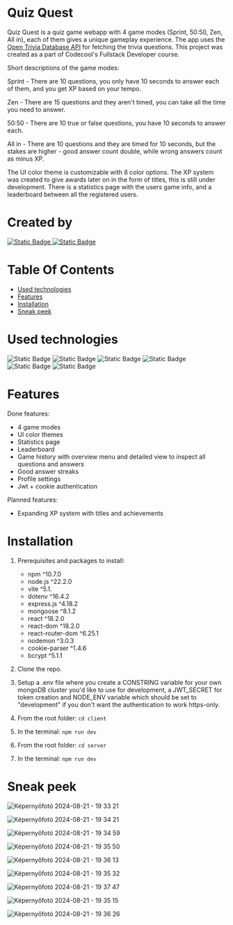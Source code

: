 # Quiz Quest
Quiz Quest is a quiz game webapp with 4 game modes (Sprint, 50:50, Zen, All in), each of them gives a unique gameplay experience. The app uses the [Open Trivia Database API](https://opentdb.com/) for fetching the trivia questions. This project was created as a part of Codecool's Fullstack Developer course.

Short descriptions of the game modes:


Sprint - There are 10 questions, you only have 10 seconds to answer each of them, and you get XP based on your tempo.


Zen - There are 15 questions and they aren't timed, you can take all the time you need to answer.


50:50 - There are 10 true or false questions, you have 10 seconds to answer each.


All in - There are 10 questions and they are timed for 10 seconds, but the stakes are higher - good answer count double, while wrong answers count as minus XP.

The UI color theme is customizable with 8 color options. The XP system was created to give awards later on in the form of titles, this is still under development. There is a statistics page with the users game info, and a leaderboard between all the registered users.

# Created by
<a href="https://github.com/JeanetteMoKa">
  <img src="https://img.shields.io/badge/github-JeanetteMoKa-purple?logo=github" alt="Static Badge">
</a>
<a href="https://github.com/kveszti">
  <img src="https://img.shields.io/badge/github-kveszti-lightblue?logo=github" alt="Static Badge">
</a>  

# Table Of Contents
- [Used technologies](#used-technologies)  
- [Features](#features)  
- [Installation](#installation)   
- [Sneak peek](#sneak-peek) 
# Used technologies  

![Static Badge](https://img.shields.io/badge/NPM-blue?logo=npm) 
![Static Badge](https://img.shields.io/badge/Node.js-white?logo=node.js) 
![Static Badge](https://img.shields.io/badge/Express.js-purple?logo=express) 
![Static Badge](https://img.shields.io/badge/React-white?logo=react)
![Static Badge](https://img.shields.io/badge/Vite-yellow?logo=vite)
![Static Badge](https://img.shields.io/badge/MongoDB-green?logo=mongodb)


# Features  
Done features: 
- 4 game modes
- UI color themes
- Statistics page
- Leaderboard
- Game history with overview menu and detailed view to inspect all questions and answers
- Good answer streaks
- Profile settings
- Jwt + cookie authentication

Planned features:
- Expanding XP system with titles and achievements

# Installation   

1. Prerequisites and packages to install:
     - npm ^10.7.0
     - node.js ^22.2.0
     - vite  ^5.1.
     - dotenv ^16.4.2
     - express.js ^4.18.2
     - mongoose ^8.1.2
     - react ^18.2.0
     - react-dom ^18.2.0
     - react-router-dom ^6.25.1
     - nodemon ^3.0.3
     - cookie-parser ^1.4.6 
     - bcrypt ^5.1.1

3. Clone the repo.
4. Setup a .env file where you create a CONSTRING variable for your own mongoDB cluster you'd like to use for development, a JWT_SECRET for token creation and NODE_ENV variable which should be set to "development" if you don't want the authentication to work https-only.
5. From the root folder: ```cd client```
6. In the terminal: ```npm run dev```
7. From the root folder: ```cd server```
8. In the terminal: ```npm run dev```
     

# Sneak peek


![Képernyőfotó 2024-08-21 - 19 33 21](https://github.com/user-attachments/assets/675ff028-e631-4405-abaf-4fd74b111e1c)


![Képernyőfotó 2024-08-21 - 19 34 21](https://github.com/user-attachments/assets/c1d7a18f-a41e-4795-a064-68a9212ae455)


![Képernyőfotó 2024-08-21 - 19 34 59](https://github.com/user-attachments/assets/42ec9389-c8f4-4ae4-952b-90ce4f39a037)


![Képernyőfotó 2024-08-21 - 19 35 50](https://github.com/user-attachments/assets/fdc04705-816f-4f65-bd81-bc47c9406620)


![Képernyőfotó 2024-08-21 - 19 36 13](https://github.com/user-attachments/assets/185fdf53-ae7a-4ce9-b013-552f7faa17a6)

![Képernyőfotó 2024-08-21 - 19 35 32](https://github.com/user-attachments/assets/a4b73d29-4a66-4172-a9fa-69c352a19446)


![Képernyőfotó 2024-08-21 - 19 37 47](https://github.com/user-attachments/assets/c763a49b-6cf8-44bd-a383-10548412850f)


![Képernyőfotó 2024-08-21 - 19 35 15](https://github.com/user-attachments/assets/c0a40764-1fdd-4f54-b364-9b3fc3850887)


![Képernyőfotó 2024-08-21 - 19 36 26](https://github.com/user-attachments/assets/e4fe743d-0561-40cc-b232-6ac8a2f722c4)
